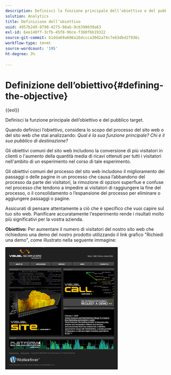 ```yaml
---
description: Definisci la funzione principale dell’obiettivo e del pubblico target.
solution: Analytics
title: Definizione dell’obiettivo
uuid: 4957b249-8790-4275-98ab-9c6398039a63
exl-id: 6ee140ff-3cfb-45f8-9bce-f360fbb19322
source-git-commit: b1dda69a606a16dccca30d2a74c7e63dbd27936c
workflow-type: tm+mt
source-wordcount: '195'
ht-degree: 3%

---
```


# Definizione dell’obiettivo{#defining-the-objective}

{{eol}}

Definisci la funzione principale dell’obiettivo e del pubblico target.

Quando definisci l’obiettivo, considera lo scopo del processo del sito web o del sito web che stai analizzando: *Qual è la sua funzione principale? Chi è il suo pubblico di destinazione?*

Gli obiettivi comuni del sito web includono la conversione di più visitatori in clienti o l&#39;aumento della quantità media di ricavi ottenuti per tutti i visitatori nell&#39;ambito di un esperimento nel corso di tale esperimento.

Gli obiettivi comuni del processo del sito web includono il miglioramento dei passaggi o delle pagine in un processo che causa l’abbandono del processo da parte dei visitatori, la rimozione di opzioni superflue e confuse nel processo che tendono a impedire ai visitatori di raggiungere la fine del processo, o il consolidamento o l’espansione del processo per eliminare o aggiungere passaggi o pagine.

Assicurati di pensare attentamente a ciò che è specifico che vuoi capire sul tuo sito web. Pianificare accuratamente l&#39;esperimento rende i risultati molto più significativi per la vostra azienda.

**Obiettivo:** Per aumentare il numero di visitatori del nostro sito web che richiedono una demo del nostro prodotto utilizzando il link grafico &quot;Richiedi una demo&quot;, come illustrato nella seguente immagine:

![](assets/ControlPage.png)
